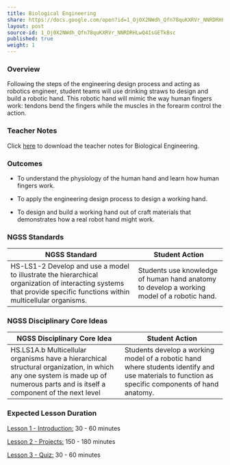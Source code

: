 ```yaml
---
title: Biological Engineering
share: https://docs.google.com/open?id=1_Oj0X2NWdh_Qfn78quKXRVr_NNRDRHLwQ4IsGETkBsc
layout: post
source-id: 1_Oj0X2NWdh_Qfn78quKXRVr_NNRDRHLwQ4IsGETkBsc
published: true
weight: 1
---
```


### Overview

Following the steps of the engineering design process and acting as robotics engineer, student teams will use drinking straws to design and build a robotic hand. This robotic hand will mimic the way human fingers work: tendons bend the fingers while the muscles in the forearm control the action.

### Teacher Notes

Click <a href="https://docs.google.com/document/d/1n6Cltp3F7WXncE3HAhrcAUo9gbLzchZuRJynHaI81L0/edit?usp=sharing" target="_blank">here</a> to download the teacher notes for Biological Engineering.

### Outcomes

* To understand the physiology of the human hand and learn how human fingers work. 

* To apply the engineering design process to design a working hand.

* To design and build a working hand out of craft materials that demonstrates how a real robot hand might work.
 
### NGSS Standards

| NGSS Standard                                                                                                                                                       | Student Action                                                                             |
|---------------------------------------------------------------------------------------------------------------------------------------------------------------------|--------------------------------------------------------------------------------------------|
| HS-LS1-2 Develop and use a model to illustrate the hierarchical organization of interacting systems that provide specific functions within multicellular organisms. | Students use knowledge of human hand anatomy to develop a working model of a robotic hand. |
 
### NGSS Disciplinary Core Ideas

| NGSS Disciplinary Core Idea                                                                                                                                                     | Student Action                                                                                                                                   |
|---------------------------------------------------------------------------------------------------------------------------------------------------------------------------------|--------------------------------------------------------------------------------------------------------------------------------------------------|
| HS.LS1A.b Multicellular organisms have a hierarchical structural organization, in which any one system is made up of numerous parts and is itself a component of the next level | Students develop a working model of a robotic hand where students identify and use materials to function as specific components of hand anatomy. | 

### Expected Lesson Duration

[Lesson 1 - Introduction:](http://intro-to-engineering-design.lsupathways.org/4_unit_4/biological-engineering/1_lesson_1/) 30 - 60 minutes

[Lesson 2 - Projects:](http://intro-to-engineering-design.lsupathways.org/4_unit_4/biological-engineering/2_lesson_2/) 150 - 180 minutes

[Lesson 3 - Quiz:](http://intro-to-engineering-design.lsupathways.org/4_unit_4/biological-engineering/3_lesson_3/) 30 - 60 minutes
